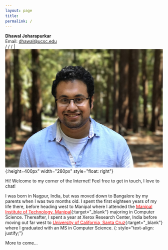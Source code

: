 ```yaml
---
layout: page
title:
permalink: /
---
```


<head>
	<!-- Place your kit's code here -->
	<script src="https://kit.fontawesome.com/d06797ceaa.js" crossorigin="anonymous"></script>
</head>

**Dhawal Joharapurkar** <br> <!-- SDEI <br>  -->    Email: <a href="mailto: dhawal@ucsc.edu">dhawal@ucsc.edu</a><br> <a href="https://github.com/dhawaljoh" target="_blank"><i class="fab fa-github" href="#"></i></a> / <a href="https://www.linkedin.com/in/dhawaljoh/" target="_blank"><i class="fab fa-linkedin" href="#"></i></a> / <a href="https://www.facebook.com/dhawaljoh" target="_blank"><i class="fab fa-facebook" href="#"></i></a> / <a href="https://twitter.com/dhawaljoh" target="_blank"><i class="fab fa-twitter" href="#"></i></a> | ![Dhawal](/assets/images/me.jpeg){:height=400px" width="280px" style="float: right"}



Hi! Welcome to my corner of the Internet! Feel free to get in touch, I love to chat!


I was born in Nagpur, India, but was moved down to Bangalore by my parents when I was two months old. I spent the first eighteen years of my life there, before heading west to Manipal where I attended the [<span style="color: red">Manipal Institute of Technology, Manipal</span>](https://manipal.edu/mit/department-faculty/department-list/computer-science-and-engineering.html){:target="_blank"} majoring in Computer Science. Thereafter, I spent a year at Xerox Research Center, India before moving out far west to [<span style="color: red">University of California, Santa Cruz</span>](https://www.soe.ucsc.edu/departments/computer-science-and-engineering){:target="_blank"} where I graduated with an MS in Computer Science.
{: style="text-align: justify;"} 


More to come...
